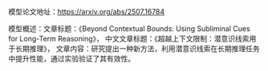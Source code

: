 模型论文地址：https://arxiv.org/abs/2507.16784

模型概述：文章标题：《Beyond Contextual Bounds: Using Subliminal Cues for Long-Term Reasoning》，
中文文章标题：《超越上下文限制：潜意识线索用于长期推理》，
文章内容：研究提出一种新方法，利用潜意识线索在长期推理任务中提升性能，通过实验验证了其有效性。
